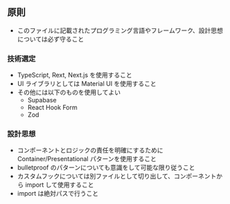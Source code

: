 ## 原則

- このファイルに記載されたプログラミング言語やフレームワーク、設計思想については必ず守ること

### 技術選定

- TypeScript, Rext, Next.js を使用すること
- UI ライブラリとしては Material UI を使用すること
- その他には以下のものを使用してよい
  - Supabase
  - React Hook Form
  - Zod

### 設計思想

- コンポーネントとロジックの責任を明確にするために Container/Presentational パターンを使用すること
- bulletproof のパターンについても意識をして可能な限り従うこと
- カスタムフックについては別ファイルとして切り出して、コンポーネントから import して使用すること
- import は絶対パスで行うこと
